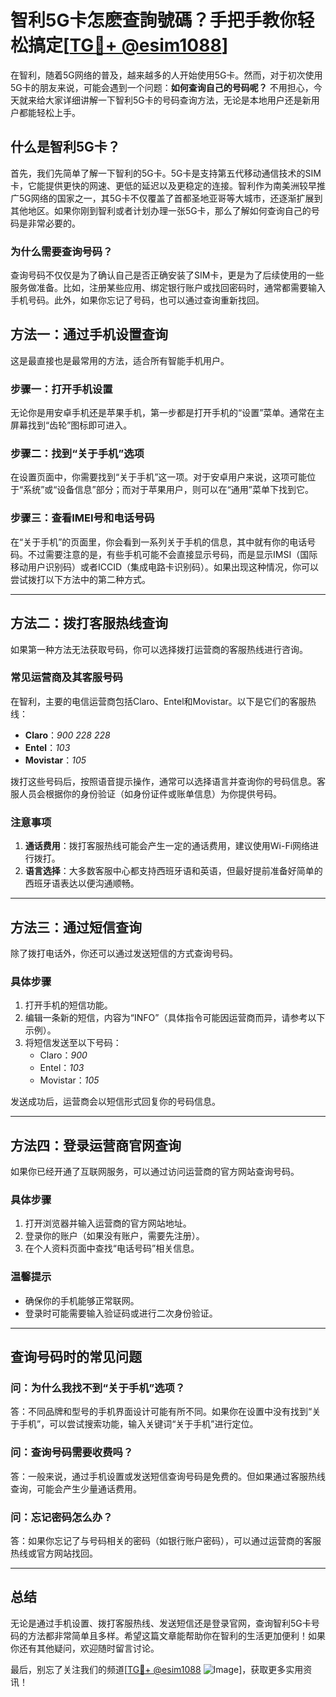# 智利5G卡怎麽查詢號碼？手把手教你轻松搞定[[TG💪+ @esim1088](https://t.me/s/esim1088)]

在智利，随着5G网络的普及，越来越多的人开始使用5G卡。然而，对于初次使用5G卡的朋友来说，可能会遇到一个问题：**如何查询自己的号码呢？** 不用担心，今天就来给大家详细讲解一下智利5G卡的号码查询方法，无论是本地用户还是新用户都能轻松上手。

## 什么是智利5G卡？

首先，我们先简单了解一下智利的5G卡。5G卡是支持第五代移动通信技术的SIM卡，它能提供更快的网速、更低的延迟以及更稳定的连接。智利作为南美洲较早推广5G网络的国家之一，其5G卡不仅覆盖了首都圣地亚哥等大城市，还逐渐扩展到其他地区。如果你刚到智利或者计划办理一张5G卡，那么了解如何查询自己的号码是非常必要的。

### 为什么需要查询号码？

查询号码不仅仅是为了确认自己是否正确安装了SIM卡，更是为了后续使用的一些服务做准备。比如，注册某些应用、绑定银行账户或找回密码时，通常都需要输入手机号码。此外，如果你忘记了号码，也可以通过查询重新找回。

## 方法一：通过手机设置查询

这是最直接也是最常用的方法，适合所有智能手机用户。

### 步骤一：打开手机设置

无论你是用安卓手机还是苹果手机，第一步都是打开手机的“设置”菜单。通常在主屏幕找到“齿轮”图标即可进入。

### 步骤二：找到“关于手机”选项

在设置页面中，你需要找到“关于手机”这一项。对于安卓用户来说，这项可能位于“系统”或“设备信息”部分；而对于苹果用户，则可以在“通用”菜单下找到它。

### 步骤三：查看IMEI号和电话号码

在“关于手机”的页面里，你会看到一系列关于手机的信息，其中就有你的电话号码。不过需要注意的是，有些手机可能不会直接显示号码，而是显示IMSI（国际移动用户识别码）或者ICCID（集成电路卡识别码）。如果出现这种情况，你可以尝试拨打以下方法中的第二种方式。

---

## 方法二：拨打客服热线查询

如果第一种方法无法获取号码，你可以选择拨打运营商的客服热线进行咨询。

### 常见运营商及其客服号码

在智利，主要的电信运营商包括Claro、Entel和Movistar。以下是它们的客服热线：

- **Claro**：*900 228 228*
- **Entel**：*103*
- **Movistar**：*105*

拨打这些号码后，按照语音提示操作，通常可以选择语言并查询你的号码信息。客服人员会根据你的身份验证（如身份证件或账单信息）为你提供号码。

### 注意事项

1. **通话费用**：拨打客服热线可能会产生一定的通话费用，建议使用Wi-Fi网络进行拨打。
2. **语言选择**：大多数客服中心都支持西班牙语和英语，但最好提前准备好简单的西班牙语表达以便沟通顺畅。

---

## 方法三：通过短信查询

除了拨打电话外，你还可以通过发送短信的方式查询号码。

### 具体步骤

1. 打开手机的短信功能。
2. 编辑一条新的短信，内容为“INFO”（具体指令可能因运营商而异，请参考以下示例）。
3. 将短信发送至以下号码：
   - Claro：*900*
   - Entel：*103*
   - Movistar：*105*

发送成功后，运营商会以短信形式回复你的号码信息。

---

## 方法四：登录运营商官网查询

如果你已经开通了互联网服务，可以通过访问运营商的官方网站查询号码。

### 具体步骤

1. 打开浏览器并输入运营商的官方网站地址。
2. 登录你的账户（如果没有账户，需要先注册）。
3. 在个人资料页面中查找“电话号码”相关信息。

### 温馨提示

- 确保你的手机能够正常联网。
- 登录时可能需要输入验证码或进行二次身份验证。

---

## 查询号码时的常见问题

### 问：为什么我找不到“关于手机”选项？

答：不同品牌和型号的手机界面设计可能有所不同。如果你在设置中没有找到“关于手机”，可以尝试搜索功能，输入关键词“关于手机”进行定位。

### 问：查询号码需要收费吗？

答：一般来说，通过手机设置或发送短信查询号码是免费的。但如果通过客服热线查询，可能会产生少量通话费用。

### 问：忘记密码怎么办？

答：如果你忘记了与号码相关的密码（如银行账户密码），可以通过运营商的客服热线或官方网站找回。

---

## 总结

无论是通过手机设置、拨打客服热线、发送短信还是登录官网，查询智利5G卡号码的方法都非常简单且多样。希望这篇文章能帮助你在智利的生活更加便利！如果你还有其他疑问，欢迎随时留言讨论。

最后，别忘了关注我们的频道[[TG💪+ @esim1088](https://t.me/s/esim1088) ![Image](https://i.postimg.cc/4NQfJmqS/Snipaste-2025-05-13-00-14-12.png)]，获取更多实用资讯！